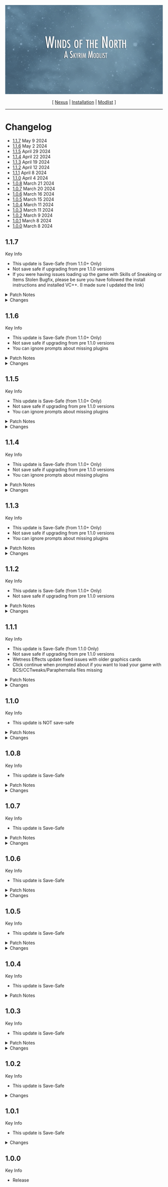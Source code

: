 ![](https://raw.githubusercontent.com/colinswrath/WindsOfTheNorth/main/images/WindsofTheNorthLogo2k.png)

<p align="center">
  [ <a href="https://www.nexusmods.com/skyrimspecialedition/mods/112972">Nexus</a> |
  <a href="https://github.com/colinswrath/WindsOfTheNorth/blob/main/README.md">Installation</a> |
  <a href="https://loadorderlibrary.com/lists/winds-of-the-north">Modlist</a> ]
</p>

---

# Changelog
- [1.1.7](#117) May 9 2024
- [1.1.6](#116) May 2 2024
- [1.1.5](#115) April 29 2024
- [1.1.4](#114) April 22 2024
- [1.1.3](#113) April 19 2024
- [1.1.2](#112) April 12 2024
- [1.1.1](#111) April 8 2024
- [1.1.0](#110) April 4 2024
- [1.0.8](#108) March 21 2024
- [1.0.7](#107) March 20 2024
- [1.0.6](#106) March 16 2024
- [1.0.5](#105) March 15 2024
- [1.0.4](#104) March 11 2024
- [1.0.3](#103) March 11 2024
- [1.0.2](#102) March 9 2024
- [1.0.1](#101) March 8 2024
- [1.0.0](#100) March 8 2024

## 1.1.7

Key Info

 - This update is Save-Safe (from 1.1.0+ Only)
 - Not save safe if upgrading from pre 1.1.0 versions
 - If you were having issues loading up the game with Skills of Sneaking or Items Stolen Bugfix, please be sure you have followed the install instructions and installed VC++. (I made sure I updated the link)

<Details>
<summary>Patch Notes</summary>

### Misc Changes

 - The list now uses Aetherius' Breton Spell Absorb plugin
 - With the addition of CSSET as a base, I do not feel the need to bloat the list's size with PC - Clutter so that has been removed.
 - Community Shaders - Water Caustics have been disabled by default due to repeated reports of majorly impacted performance. It is still present in the list and may optionally be enabled again if you desire to do so

### Bug Fixes

 - I discovered that with post 7.0.0 versions of SPID, the visiting advisor outfit tweak distro just magically stopped working. I could not get it to work no matter which permutation of configuration I tried. It worked okay with pre 7.0.0 versions of SPID. Therefore, I switched the mod over to using SkyPatcher runtime distribution and it worked like a charm without issues.
 - Fixed an issue with Falas Selvayn not selling anything but the Stag Prince Bow (Thank Delta for helping me fix this)
 - Fixed an issue where torches are invisible when equipped
 - Fixed a bug in Starfrost that caused hunger not to show in UI

### Balance Changes

 - The extra plots added by CC Farming TNE are no longer available for purchase (it had up to 121 plots available which is..alot)
 - Silver Hand armor is now equivilant to Steel Armor instead of roughly Steel Plate

</Details>

<Details>
<summary>Changes</summary>

### Updated

 - Visiting advisor outfit tweak
 - Blade and Blunt - A Combat Overhaul
 - Starfrost - A Survival Overhaul
 - Gourmet - A Cooking Overhaul
 - Gourmet - Cooking Pots and Baking Ovens
 - Aetherius - A Race Overhaul
 - Mundus - A Standing Stone Overhaul
 - Adamant - A Perk Overhaul
 - Apothecary - An Alchemy Overhaul
 - Apothecary - Fishing Patch
 - Description Framework
 - Aetherius - Race Menu Racial Passive Descriptions


### Added

 - SkyPatcher
 - Cleaned Skyrim SE Textures (bsa replacement in stock game)
 - Animated Forge Water
 - Simply Skin Male Texture Replacer
 - Simply Skin Female Texture Replacer
 - Simply Skins Briarheart textures (provided by Foamimi)

### Removed

 - Jumping Costs Stamina - Alternative Stamina Cost Options (superceded by BnB update)
 - Dynamic Animation Casting - NG
 - Project Clarity - Clutter
 - Tempered Skins for Males
 - Tempered Skins for Females
 - Tempered Racial Textures
 - Vanilla Body with UNP Textures

</Details>

## 1.1.6

Key Info

 - This update is Save-Safe (from 1.1.0+ Only)
 - Not save safe if upgrading from pre 1.1.0 versions
 - You can ignore prompts about missing plugins

<Details>
<summary>Patch Notes</summary>

### Misc Changes

 - Selected the rusty Champion's Cudgel texture in the fomod for Xav's Imperial Retexture

### Bug Fixes

 - Fixed issue with wrong art on h2h and security skill trees
 - Fixed issue where Vendil Severin was not spawning with the Severin Family Ring

</Details>

<Details>
<summary>Changes</summary>

### Updated

 - Swords of the Sanctum - Spell Knight Expansion and Distribution
 - Custom Skills Framework
 - Persistent Favorites

### Added

 - Skyrim SE Skill Interface Re-Texture (SSIRT) - Hand to Hand Patch
 - Skill of Sneaking
 - Items Stolen Bug Fix

</Details>

## 1.1.5

Key Info

 - This update is Save-Safe (from 1.1.0+ Only)
 - Not save safe if upgrading from pre 1.1.0 versions
 - You can ignore prompts about missing plugins

<Details>
<summary>Patch Notes</summary>

### Misc

 - Re-enabled whiterun ground stone upscale textures from Shadow's uspcale
 - CoMap - Switched to Obscured Undiscovered Markers - Small Diamond
 - CoMap - bObscuredUndiscovered has been set to 1 in the ini

### Balance Changes

 - Lawless had the Orc from the "Old Orc" encounter always spawn with a set of Orcish armor. This led to Orcish armor being accessible pretty early on.
     - Therefore, his outfit pulls from a new leveled list similar to lawless bandit chiefs (but no helmet)

### Bug Fixes

 - Caught a few more stragglers with the IED preset. (please follow these instructions to load the new default preset)
   - Press backspace in game
   - Select file -> Default Config -> import
   - Make sure the user radio button is selected (should be by default)
   - Select "Ok" and then "Ok" again
 - Fixed missing texture on ebony greatsword

</Details>

<Details>
<summary>Changes</summary>

### Updated

 - Constructible Object Custom Keyword System
 - CoMAP - Common Marker Addon Project
 - Modlist Maintenance Utility
 - Inventory Interface Information Injector
 - CC Myrwatch - Tweaks and Enhancements
 - Unaggressive Dragon Priests Fix

### Added

 - Discord Rich Presence
 - Contextual Crosshair
 - Press E to Heal Followers

</Details>

## 1.1.4

Key Info

 - This update is Save-Safe (from 1.1.0+ Only)
 - Not save safe if upgrading from pre 1.1.0 versions
 - You can ignore prompts about missing plugins

<Details>
<summary>Patch Notes</summary>

### Misc

 - Disable Actor Fade has been set to true in Display Tweaks

### Balance Changes

 - Scimitars have had their value increased to 235 to make them more difficult to purchase early game. They are elven level damage and readily available early on. (I may nerf their damage in the future)

### Bug Fixes

 - Fixed an issue with some IED items showing up still that I did not want to (like the dragon claws).
    - Most favorited weapons/shield should still show up on the player. I mostly turned off quest items.
     - Press backspace in game
     - Select file -> Default Config -> import
     - Make sure the user radio button is selected (should be by default)
     - Select "Ok" and then "Ok" again
 - ELIF fixes the issue with filled soul gems appearing very small in your inventory

</Details>

<Details>
<summary>Changes</summary>

### Updated

 - Custom Skills Framework
 - Description Framework
 - Stormcrown - A Shout Overhaul

### Added

 - ENB Light Inventory Fix (ELIF)
 - Alchemy XP Fix
 - Adoption Spouse and Moving Fixes

### Removed

 - Simple Snow Improvements - Giant Obelisk Fixes (BOS)

</Details>

## 1.1.3

Key Info

 - This update is Save-Safe (from 1.1.0+ Only)
 - Not save safe if upgrading from pre 1.1.0 versions
 - You can ignore prompts about missing plugins

<Details>
<summary>Patch Notes</summary>

### Misc
 
 - Custom Window was added, with custom icon art provided by Komegaki
 - Made some changes to the default IED preset to disable some things by default listed below:
      - Stamina, Magicka, Health, White Phile Potion/Holder
      - Elder Scrolls
      - Horn of Jurgen Windcaller/Holder
      - Azura's Star
      - Back Skulls
      - Dragon Claws
      - Dragonstone
      - Hip Bone
      - Jagged Crown
      - Klimmek's Supplies
      - Left Skull
      - Right Skull
      - Satchels
      - All Instruments
      - All coin pouches
 - If you want the new IED presets to take effect on an existing save, you will need to import the default config by doing the following
     - Press backspace in game
     - Select file -> Default Config -> import
     - Make sure the user radio button is selected (should be by default)
     - Select "Ok" and then "Ok" again
 - A new utility mod of my own making called "Modlist Maintenance" has been added. It keeps track of the current modlist version on your save among other things. From this point onward (meaning with future save unsafe updates), It will tell you if you've updated to a save unsafe version, it will tell you when it performs updates, and also has the ability to refresh spells on the player upon updating.
 - I am still keeping modlist update checker, as its functionality includes the ability to reach out to see if there are any available updates, which is different than my DLL above.
 - True Directional Movement: Now by default 360 degree movement is only active with your weapon unsheathed.

### Bug Fixes

 - Fixed an issue that was allowing a Glass Battleaxe to spawn in Khajiit caravan lists 
 - Hopefully fixed a bug with Extended Guard Dialogue where guards would get stuck using the same lines over and over again.

</Details>

<Details>
<summary>Changes</summary>

### Updated

 - Starfrost - A Survival Overhaul
 - Spell Perk Item Distributor (SPID)
 - Blade and Blunt - A Combat Overhaul
 - CC Myrwatch - Tweaks and Enhancements
 - More Informative Console
 - Subsurface Scattering
 - Gourmet - A Cooking Overhaul
 - Blade and Blunt - A Combat Overhaul

### Added

 - Custom Window
 - Dynamic Animation Casting - NG
 - Jumping Costs Stamina - Alternative Stamina Cost Options
 - Modlist Maintenance

</Details>

## 1.1.2

Key Info

 - This update is Save-Safe (from 1.1.0+ Only)
 - Not save safe if upgrading from pre 1.1.0 versions

<Details>
<summary>Patch Notes</summary>

### Misc
 
 - Engine Fixes updated to fix achievements enabler
 - Starfrost has a new Hunger mechanic added, Blade and Blunt had some good bug fixes and new changes to injury mechanics. 

### Bug Fixes

 - Moved optional widescreen support to end of the install order to fix conflicts with bottom bar swf.
 
</Details>

<Details>
<summary>Changes</summary>

### Updated

 - Blade and Blunt - A Combat Overhaul
 - Spell Perk Item Distributor (SPID)
 - Mysticism - A Magic Overhaul
 - Starfrost - A Survival Overhaul
 - Gourmet - A Cooking Overhaul
 - B.O.O.B.I.E.S (aka Immersive Icons)
 - SSE Engine Fixes (skse64 plugin)

### Added

 - Robber's Gorge Fixes
 - Delphine Skyhaven Bugfix MQ203
 - Remove Creations from Main Menu

### Removed

 - Achievements Mods Enabler

</Details>

## 1.1.1

Key Info

 - This update is Save-Safe (from 1.1.0 Only)
 - Not save safe if upgrading from pre 1.1.0 versions
 - Wetness Effects update fixed issues with older graphics cards
 - Click continue when prompted about if you want to load your game with BCS/CCTweaks/Paraphernalia files missing

<Details>
<summary>Patch Notes</summary>

### Ini Changes

 - iNumFocusShadow 4 -> 2

### Misc
 
 - Community Shaders grass complex grass override grass lighting has been turned on
 - BCS-Conflicts file merged into misc conflict resolution patch
 - CCTweaks conflict resolution file merged into misc conflict resolution patch

### Bug Fixes

 - Missile's IED presets were not being loaded by default. This has been fixed

</Details>

<Details>
<summary>Changes</summary>

### Updated

 - CC Farming - Tweaks Enhancements and Quest Expansion
 - Dragon Hunting - Quest Rewards and Alchemy Ingredients
 - Dragon Hunting Apotheocary Patch
 - Crash Logger SSE AE VR - PDB support
 - Winterhold - The Bubbling Brew
 - Wetness Effects
 - LOD Model Library for DynDOLOD (wont matter much until I regen in the next save unsafe update)
 - Dragon Hunting
 - Description Framework

### Added

 - Less saturated Cathedral grass for ENB complex grass
 - Skyrim SE Skill Interface Re-Texture
 - Aetherius - Race Menu Racial Passive Descriptions

### Removed

 - Paraphernalia - Snow Colour Fixes (unnecessary)
 - Capture Warmer

</Details>

## 1.1.0
Key Info

 - This update is NOT save-safe

 <Details>
<summary>Patch Notes</summary>

### Misc
 - DFNF Conflict Resolution - Removed changes for Gift of Saturalia
 - Practical Female armors has been added. I am using all armors except Vampire Armor, Ancient Nord Armor, Nordic Carved, and Imperial Armor
 - Misc Conflict Resolution - Patched ECSS_Mysticism and ECSS - BCS patch 
 - A "disabled by default" mod has been added to support easily turning off TrueHUD floating bars.
 - Fancy fishing has been edited to enable minigame by default. You may turn this off in the MCM if you do not like the minigame
 - Removed SIL lighting color changes to Hearthfire homes. They were way too dark for my tastes.
 - Display Tweaks: enabled the loading screen filter and added Dyndolod.esp to the block list (to prevent the unfunny "gimme your firstborn" loadscreens from appearing)
 - Added gauntlets to all Guards

### Balance Changes

 - Distributed a perk to all NPCs to reduce poison damage by 20%
 - Bounty Quest Redone reward mults have been reconfigured as follows (for Arena consistency):
     - Mages: 2.5 -> 2.0
     - Dwemer: 2.0 -> 2.5
     - Falmer: 1.4 -> 2.5
     - Forsworn: 1.3 -> 1.5
     - Reaver: 1.0 -> 1.25
     - Draugr: 1.2 -> 1.5

### Bug Fixes

 - Gamepad and Vibration has been enabled by default again
 - Removed Customizable Faster Mining Animation because of unfixable sound desync
 - Added a custom plugin to fix Hajvaar not wearing Iron Hand Gauntlets
 - Fixed an issue with The College of Mages and the COM - Sorcery patch where deleted items were occasionally still appearing
 - The Riften ferryman was clipping with the fishing supplies on the dock. He has been moved to the side of the dock, near his boat.
 - Dark Brotherhood Rising Revengeance - Fixed no quest reward bug
 - Dragon Hunting - Fixed Dragon Piercer not being added as a quest reward
 - Fixed a bug with Dragon Hunting where "Dragon Research" would not start 
 - Removed some unnecessary record changes from the misc conflict patch

</Details>

<Details>
<summary>Changes</summary>

### Updated

 - Mundus - A Standing Stone Overhaul
 - Photo Mode
 - Community Shaders
 - Wetness Effects
 - Updated included SSEEdit to 4.1.5c
 - Regenerated xlodgen, ACMOS roads, Texgen, and Dyndolod.
 - Ebony Armors and Weapons Retexture SE
 - The Whispering Door - Quest Expansion
 - Siege at Icemoth
 - Crash Logger SSE AE VR - PDB support

### Added

 - Artificer - Canis Hysteria Patch
 - ImGui Icons
 - Bounty Quests Redone - NG
 - Winterhold - The Bubbling Brew
 - Shadow's Upscale Revolution - Dungeons
 - Seasonal Saturalia Merchant
 - Unique Towns Vanilla - Bubbling Brew Patch
 - Hearthfire Has Snow
 - Practical Female Armors
 - Practical Female iron Armor
 - Practical Female Level Hunter Armor
 - Practical Female Vigil Enforcer Armor
 - Practical Female Steel Soldier Armor
 - Practical Female Iron Plate Armor
 - Practical Female Ebony Plate Armor
 - Pracitcal Female Iron Plate Armor
 - Practical Femal Hide Armors
 - Male Horns for Female Iron Helmet
 - Saints and Seducers - Mysticism Rebalance
 - Water in Wells - mesh-only animated wells
 - Major Cities Mesh Overhaul
 - Open Faced Guard Helmets
 - 3D Whiterun Trellis
 - Dawnguard VA fix (Guard Dialogue Extension)
 - Fancy Fishing - Minigame and Tweaks
 - Vanilla Style UI for Fancy Fishing
 - Run For Your Lives
 - Artificer YATSM patch
 - AWD - Alduins Wall - Descriptions
 - Iconic's Alduin's Wall Retexture
 - Relics of the Crusader Improved
 - Relics of the Crusader Improved - KotN patch

### Removed

 - Headhunter - Bounties Redone
 - Skyrim On Skooma
 - The Gift of Saturalia - A Quest for the Holidays
 - Missile IED Headhunter Better Trophy On Horses
 - Bounty Preview
 - Customizable Faster Mining Animation - OAR or DAR

</Details>

## 1.0.8
Key Info

 - This update is Save-Safe

<Details>
<summary>Patch Notes</summary>

### Bug Fixes
 - Fixed issue where dynamic cubemaps were not properly applying to Ebony Armor
 - Adjusted some of the True Storms weather chances

### Misc
 - Cleaned unnecessary masters form misc conflict resolution patch
 - Moved some book record conflict resolution to the BCS patch instead of the misc patch

</Details>

<Details>
<summary>Changes</summary>

### Updated
 - Misc Conflict Resolution
 - Switched Project Clarity sky textures to full res version instead of half res

### Added
 - Mortal Enemies SE
 - Stay At The System Page NG
 - Instantly Skip Dialogue NG
 - DPI Scaling Fix
 - To Your Face SE - AE - VR
 - Modlist Update Checker

### Removed
 - Mount Anthor Dragon Fix (not needed with Dragon War)

</Details>

## 1.0.7

Key Info

 - This update is Save-Safe

<Details>
<summary>Patch Notes</summary>

### Misc
 - Several of the custom patches are now hosted on the nexus modlist page instead of being included directly in the list
 - LOD is now nexus hosted as well, which should provide faster/more consistent downloads
 - Reverted Schoolsacks of Simonrim's change to mark some bags as unplayable to fix existing saves having invisible inventory bags. (Crafting recipes should still not be accessible)
 - Many of the Cathedral 3D plants were removed. Not because they dont look good (they look great), but because visually they are pretty inconsistant with the rest of the list and stand out quite a bit.

### Balance Changes
 - Timing is Everything - Ebony Warrior quest start level requirement was changed from level 80 to level 50 (50 is the Crusader uncapper "soft" cap)
 - Kachunk consistency adjustments: Elven and Ebony crossbows are no longer locked behind Dawnguard. (Enhanced versions still are)
 - Kachunk consistency adjustments: Nordic crossbow requires intermediate smithing instead of advanced smithing. (For Adamant consistency)

</Details>

<Details>
<summary>Changes</summary>

### Updated

 - Open Animation Replacer
 - Schoolsacks of Simonrim - A CC Backpack Overhaul
 - Community Shaders
 - Dynamic Cubemaps
 - Dynamic Cubemaps - Metals
 - Complete Widescreen Fix for Vanilla and SkyUI

### Removed

 - Project Clarity - Architecture Textures Redone
 - SSEUT - Clutter
 - Cathedral - 3D Mountain Flowers
 - Cathedral 3D Mountain Flowers - Base Object Swapper
 - Cathedral - 3D Mountain Flowers Resized and Desaturated
 - Cathedral - 3D Thistle
 - Cathedral - 3D Tundra Cotton
 - Cathedral - 3D Deathbell
 - Cathedral - 3D Nightshade
 - Plump Cathedral 3D Plants
 - Cathedral Mushrooms

### Added

 - Shadow's Upscale Revolution - Architecture
 - Project Clarity - Clutter
 - Mountain flowers textures from Project Clarity
 - Whiterun Objects SMIMed
 - Capture Warmer
 - Mercantile
 - Reading is Good
 - Oblivion - An Atronach Forge Overhaul
 - Arachnomancy - A Spider Overhaul
 - Customizable Faster Woodcutting Animation - OAR or DAR
 - Customizable Faster Mining Animation - OAR or DAR
 - STAYDOWN - MEDIUM

</Details>

## 1.0.6

Key Info

 - This update is Save-Safe

<Details>
<summary>Patch Notes</summary>

### Misc
 - True Hud indicator changed to level text instead of soul icon

### Balance Changes
 - Morthal Barrow's min encounter zone level has been set to 25 for Arena consistency 
 - Taarengrav Barrow's min encounter zone level has been set to 10 for Arena consistency

### Bug Fixes
 - Fixed Deadly Spell impacts frost decals not applying correctly
 
</Details>

<Details>
<summary>Changes</summary>

### Updated
 - Community Shaders
 - Tree LOD Lighting
 - Grass Lighting
 - Screen-Space Shadows
 - Light Limit Fix

### Added

 - Adamant - No Killmove Descriptions
 - Subsurface Scattering
 - Water Caustics
 - Dynamic Cubemaps - Metals
 - Wetness Effects
 - Custom plugin restoring vanilla eye adaptation for SIL (thank you Delta)
 - Schoolsacks of Simonrim - A CC Backpack Overhaul

### Removed

 - Subsurface Scattering Shaders for Skins
 - Splashes of Storms
 - Simple CC Backpack Rebalance

</Details>

## 1.0.5

Key Info

 - This update is Save-Safe

<Details>
<summary>Patch Notes</summary>

### Settings Adjustments
 - Default difficulty changed to Adept
 - Volume sliders should now be set properly

### Balance Changes
 - Added 1 Travel Pack to the quick start chest

</Details>

<Details>
<summary>Changes</summary>

### Updated

 - Keyword Item Distributor (KID)
 - City Bag Checks

### Added
 - No Killmoves plugin from Blade and Blunt
 - Quest Journal Fix for SkyUI
 - Simon's custom quick start chest edit 

### Removed
 - SkyUI SE - Difficulty Persistence Fix
 - Optional Quick Start - Sensible Gear

</Details>

## 1.0.4

Key Info

 - This update is Save-Safe

<Details>
<summary>Patch Notes</summary>

- Removed the Creation Kit requirement from the Wabbajack Install.

</Details>

## 1.0.3

Key Info

 - This update is Save-Safe

<Details>
<summary>Patch Notes</summary>

### Bug Fixes

 - Fixed load order between High Poly Hair and Vanilla Hair fixes
 - 3DItemXOffset has been set to -6 for SkyUI
 - 3DItemYOffset has been set to 2
 - fActivateButtonPosY has been changed from 417 -> 410 for SkyHUD
 - fActivateInfoPosY has been changed from 517 -> 497 for SkyHUD
 - Creation Club files have been moved to mods 
 - Draugr waking up before triggers resolved with Dragon Cult update

</Details>

<Details>
<summary>Changes</summary>

### Removed

 - Artificer - Dragon Priest Staves (not needed)

### Updated

 - Dragon Cult - A Draugr Overhaul
 - Creation Club Farming - Tweaks Enhancements and Quest Expansion
 - Hendraheim - Tweaks and Enhancements

</Details>

## 1.0.2

Key Info

 - This update is Save-Safe

<Details>
<summary>Changes</summary>

### Updated

 - Actually recompiled with the correct version of Rare Curios this time

</Details>

## 1.0.1

Key Info

 - This update is Save-Safe

<Details>
<summary>Changes</summary>

### Updated

 - Extended Guard Dialogue
 - The Dragon Cult - A Draugr Overhaul
 - Recompiled with Bethesda version of Rare Curios instead of Steam (yes the one you download from Bethesda is different from the one you get when you verify files, its wild). Most modlists use this version as they should. If you have a hash error with Rare Curios, you need to delete your copy of Rare Curios and re-download from the creation menu not Steam. Apologies for the inconvenience.

</Details>

## 1.0.0

Key Info

 - Release